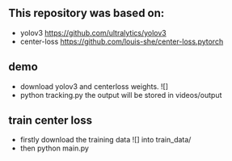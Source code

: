 ## This repository was based on: 
* yolov3 https://github.com/ultralytics/yolov3
* center-loss https://github.com/louis-she/center-loss.pytorch

## demo 
* download yolov3 and centerloss weights. ![]
* python tracking.py the output will be stored in videos/output

## train center loss
* firstly download the training data ![] into train_data/
* then python main.py

